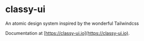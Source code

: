 # classy-ui

An atomic design system inspired by the wonderful Tailwindcss

Documentation at [https://classy-ui.io](https://classy-ui.io).
